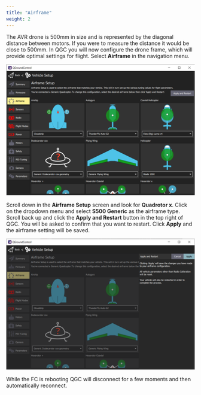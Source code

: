 ```yaml
---
title: "Airframe"
weight: 2
---
```


The AVR drone is 500mm in size and is represented by the diagonal distance between
motors. If you were to measure the distance it would be close to 500mm. In QGC you will
now configure the drone frame, which will provide optimal settings for flight. Select
**Airframe** in the navigation menu.

![Airframe Setup screen](qgc_airframe.png)

Scroll down in the **Airframe Setup** screen and look for **Quadrotor x**. Click on the
dropdown menu and select **S500 Generic** as the airframe type. Scroll back up and click
the **Apply and Restart** button in the top right of QGC. You will be asked to confirm
that you want to restart. Click **Apply** and the airframe setting will be saved.

![](qgc_airframe_apply.png)

While the FC is rebooting QGC will disconnect for a few moments and then automatically
reconnect.
